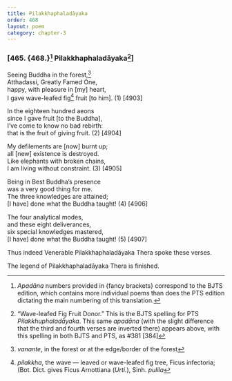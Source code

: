 ```yaml
---
title: Pilakkhaphaladāyaka
order: 468
layout: poem
category: chapter-3
---
```


### \[465. {468.}[^1] Pilakkhaphaladāyaka[^2]\]

Seeing Buddha in the forest,[^3]  
Atthadassi, Greatly Famed One,  
happy, with pleasure in \[my\] heart,  
I gave wave-leafed fig[^4] fruit \[to him\]. (1) \[4903\]

In the eighteen hundred aeons  
since I gave fruit \[to the Buddha\],  
I’ve come to know no bad rebirth:  
that is the fruit of giving fruit. (2) \[4904\]

My defilements are \[now\] burnt up;  
all \[new\] existence is destroyed.  
Like elephants with broken chains,  
I am living without constraint. (3) \[4905\]

Being in Best Buddha’s presence  
was a very good thing for me.  
The three knowledges are attained;  
\[I have\] done what the Buddha taught! (4) \[4906\]

The four analytical modes,  
and these eight deliverances,  
six special knowledges mastered,  
\[I have\] done what the Buddha taught! (5) \[4907\]

Thus indeed Venerable Pilakkhaphaladāyaka Thera spoke these verses.

The legend of Pilakkhaphaladāyaka Thera is finished.

[^1]: *Apadāna* numbers provided in {fancy brackets} correspond to the BJTS edition, which contains more individual poems than does the PTS edition dictating the main numbering of this translation.

[^2]: “Wave-leafed Fig Fruit Donor.” This is the BJTS spelling for PTS *Pilakkhuphaladāyaka*. This same *apadāna* (with the slight difference that the third and fourth verses are inverted there) appears above, with this spelling in both BJTS and PTS, as \#381 \[384\]

[^3]: *vanante*, in the forest or at the edge/border of the forest

[^4]: *pilakkha*, the wave — leaved or wave-leafed fig tree, Ficus infectoria; (Bot. Dict. gives Ficus Arnottiana (*Urti.*), Sinh. *pulila*
